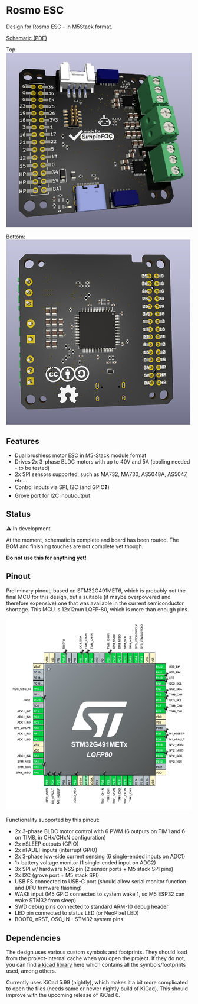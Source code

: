 
# Rosmo ESC

Design for Rosmo ESC - in M5Stack format.

[Schematic (PDF)](./Rosmo_ESC.pdf)

Top:
![3d render top](./3dfront.jpeg "3D render of top")

Bottom:
![3d render bottom](./3dback.jpeg "3D render of back")

## Features

* Dual brushless motor ESC in M5-Stack module format
* Drives 2x 3-phase BLDC motors with up to 40V and 5A (cooling needed - to be tested)
* 2x SPI sensors supported, such as MA732, MA730, AS5048A, AS5047, etc...
* Control inputs via SPI, I2C    (and GPIO:question:)
* Grove port for I2C input/output


## Status

:warning: In development. 

At the moment, schematic is complete and board has been routed. The BOM and finishing touches are not complete yet though.

**Do not use this for anything yet!**


## Pinout

Preliminary pinout, based on STM32G491MET6, which is probably not the final MCU for this design, but a suitable (if maybe overpowered and therefore expensive) one that was available in the current semiconductor shortage. This MCU is 12x12mm LQFP-80, which is more than enough pins.

![sample pinout](./pinout.png "G474 all pins used")

Functionality supported by this pinout:

* 2x 3-phase BLDC motor control with 6 PWM (6 outputs on TIM1 and 6 on TIM8, in CHx/CHxN configuration)
* 2x nSLEEP outputs (GPIO)
* 2x nFAULT inputs (interrupt GPIO)
* 2x 3-phase low-side current sensing (6 single-ended inputs on ADC1)
* 1x battery voltage monitor (1 single-ended input on ADC2)
* 3x SPI w/ hardware NSS pin (2 sensor ports + M5 stack SPI pins)
* 2x I2C (grove port + M5 stack SPI)
* USB FS connected to USB-C port (should allow serial monitor function and DFU firmware flashing)
* WAKE input (M5 GPIO connected to system wake 1, so M5 ESP32 can wake STM32 from sleep)
* SWD debug pins connected to standard ARM-10 debug header
* LED pin connected to status LED (or NeoPixel LED)
* BOOT0, nRST, OSC_IN - STM32 system pins

## Dependencies

The design uses various custom symbols and footprints. They should load from the project-internal cache when you open the project. If they do not, you can find [a kicad library](https://github.com/runger1101001/kicad-lib-runger) here which contains all the symbols/footprints used, among others.

Currently uses KiCad 5.99 (nightly), which makes it a bit more complicated to open the files (needs same or newer nightly build of KiCad).
This should improve with the upcoming release of KiCad 6.